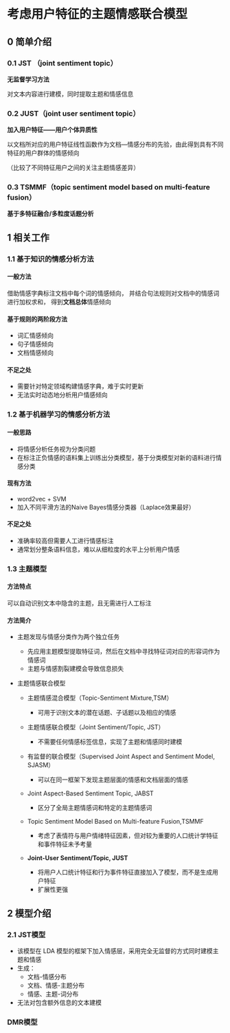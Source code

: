 # 考虑用户特征的主题情感联合模型
## 0 简单介绍
### 0.1 JST （joint sentiment topic）
**无监督学习方法**

对文本内容进行建模，同时提取主题和情感信息

### 0.2 JUST（joint user sentiment topic）
**加入用户特征——用户个体异质性**

以文档所对应的用户特征线性函数作为文档—情感分布的先验，由此得到具有不同特征的用户群体的情感倾向

（比较了不同特征用户之间的关注主题情感差异）

### 0.3 TSMMF（topic sentiment model based on multi-feature fusion）
**基于多特征融合/多粒度话题分析**


## 1 相关工作
### 1.1 基于知识的情感分析方法
#### 一般方法
借助情感字典标注文档中每个词的情感倾向，
并结合句法规则对文档中的情感词进行加权求和，
得到**文档总体**情感倾向

#### 基于规则的两阶段方法
- 词汇情感倾向
- 句子情感倾向
- 文档情感倾向

#### 不足之处
- 需要针对特定领域构建情感字典，难于实时更新
- 无法实时动态地分析用户情感倾向

### 1.2 基于机器学习的情感分析方法
#### 一般思路
- 将情感分析任务视为分类问题
- 在标注正负情感的语料集上训练出分类模型，基于分类模型对新的语料进行情感分类

#### 现有方法
- word2vec + SVM
- 加入不同平滑方法的Naive Bayes情感分类器（Laplace效果最好）

#### 不足之处
- 准确率较高但需要人工进行情感标注
- 通常划分整条语料信息，难以从细粒度的水平上分析用户情感

### 1.3 主题模型
#### 方法特点
可以自动识别文本中隐含的主题，且无需进行人工标注

#### 方法简介
- 主题发现与情感分类作为两个独立任务
  - 先应用主题模型提取特征词，然后在文档中寻找特征词对应的形容词作为情感词
  - 主题与情感割裂建模会导致信息损失
  
- 主题情感联合模型
  - 主题情感混合模型（Topic-Sentiment Mixture,TSM）
    - 可用于识别文本的潜在话题、子话题以及相应的情感
  
  - 主题情感联合模型（Joint Sentiment/Topic, JST）
    - 不需要任何情感标签信息，实现了主题和情感同时建模
  
  - 有监督的联合模型（Supervised Joint Aspect and Sentiment Model, SJASM）
    - 可以在同一框架下发现主题层面的情感和文档层面的情感
  
  - Joint Aspect-Based Sentiment Topic, JABST
    - 区分了全局主题情感词和特定的主题情感词
  
  - Topic Sentiment Model Based on Multi-feature Fusion,TSMMF
    - 考虑了表情符与用户情绪特征因素，但对较为重要的人口统计学特征和事件特征未予考量
  
  - **Joint-User Sentiment/Topic, JUST**
    - 将用户人口统计特征和行为事件特征直接加入了模型，而不是生成用户特征
    - 扩展性更强
    
## 2 模型介绍
### 2.1 JST模型
- 该模型在 LDA 模型的框架下加入情感层，采用完全无监督的方式同时建模主题和情感
- 生成：
  - 文档-情感分布
  - 文档、情感-主题分布
  - 情感、主题-词分布
- 无法对包含额外信息的文本建模

### DMR模型
